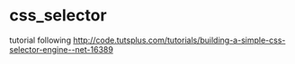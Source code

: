 # css_selector

tutorial following http://code.tutsplus.com/tutorials/building-a-simple-css-selector-engine--net-16389
